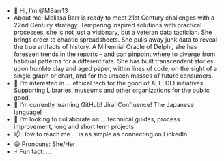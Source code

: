- 👋 Hi, I’m @MBarr13
- About me: Melissa Barr is ready to meet 21st Century challenges with a 22nd Century strategy. Tempering inspired solutions with practical processes, she is not just a visionary, but a veteran data tactician. She brings order to chaotic spreadsheets. She pulls away junk data to reveal the true artifacts of history. A Millennial Oracle of Delphi, she has foreseen trends in the reports – and can pinpoint where to diverge from habitual patterns for a different fate. She has built transcendent stories upon humble clay and aged paper, within lines of code, on the sight of a single graph or chart, and for the unseen masses of future consumers.
- 👀 I’m interested in ... ethical tech for the good of ALL! DEI initiatives. Supporting Libraries, museums and other organizations for the public good.
- 🌱 I’m currently learning GitHub! Jira! Confluence! The Japanese language!
- 💞️ I’m looking to collaborate on ... technical guides, process improvement, long and short term projects
- 📫 How to reach me ... is as simple as connecting on LinkedIn.
- 😄 Pronouns: She/Her
- ⚡ Fun fact: ...

<!---
MBarr13/MBarr13 is a ✨ special ✨ repository because its `README.md` (this file) appears on your GitHub profile.
You can click the Preview link to take a look at your changes.
--->
